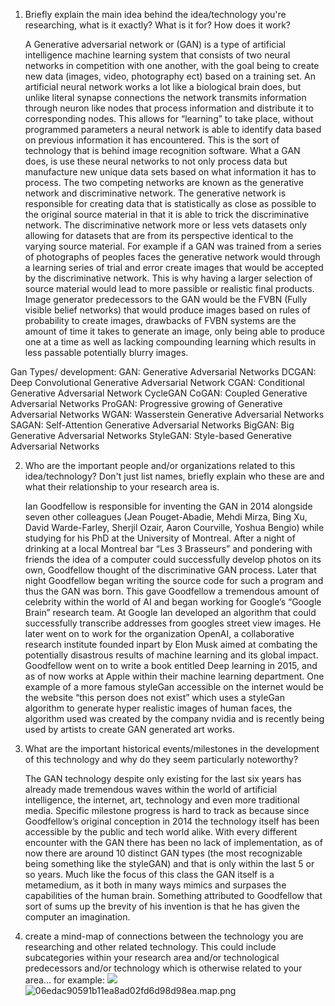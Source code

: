 1. Briefly explain the main idea behind the idea/technology you're researching, what is it exactly? What is it for? How does it work?

	A Generative adversarial network or (GAN) is a type of artificial intelligence machine learning system that consists of two neural networks in competition with one another, with the goal being to create new data (images, video, photography ect) based on a training set. An artificial neural network works a lot like a biological brain does, but unlike literal synapse connections the network transmits information through neuron like nodes that process information and distribute it to corresponding nodes. This allows for “learning” to take place, without programmed parameters a neural network is able to identify data based on previous information it has encountered. This is the sort of technology that is behind image recognition software. What a GAN does, is use these neural networks to not only process data but manufacture new unique data sets based on what information it has to process. The two competing networks are known as the generative network and discriminative network. The generative network is responsible for creating data that is statistically as close as possible to the original source material in that it is able to trick the discriminative network. The discriminative network more or less vets datasets only allowing for datasets that are from its perspective identical to the varying source material. For example if a GAN was trained from a series of photographs of peoples faces the generative network would through a learning series of trial and error create images that would be accepted by the discriminative network. This is why having a larger selection of source material would  lead to more passible or realistic final products. Image generator predecessors to the GAN would be the FVBN (Fully visible belief networks) that would produce images based on rules of probability to create images, drawbacks of FVBN systems are the amount of time it takes to generate an image, only being able to produce one at a time as well as lacking compounding learning which results in less passable potentially blurry images. 
    
Gan Types/ development:
GAN: Generative Adversarial Networks
DCGAN: Deep Convolutional Generative Adversarial Network
CGAN: Conditional Generative Adversarial Network
CycleGAN
CoGAN: Coupled Generative Adversarial Networks
ProGAN: Progressive growing of Generative Adversarial Networks
WGAN: Wasserstein Generative Adversarial Networks
SAGAN: Self-Attention Generative Adversarial Networks
BigGAN: Big Generative Adversarial Networks
StyleGAN: Style-based Generative Adversarial Networks

2. Who are the important people and/or organizations related to this idea/technology? Don't just list names, briefly explain who these are and what their relationship to your research area is.

	Ian Goodfellow is responsible for inventing the GAN in 2014 alongside seven other colleagues (Jean Pouget-Abadie, Mehdi Mirza, Bing Xu, David Warde-Farley, Sherjil Ozair, Aaron Courville, Yoshua Bengio) while studying for his PhD at the University of Montreal. After a night of drinking at a local Montreal bar “Les 3 Brasseurs” and pondering with friends the idea of a computer could successfully develop photos on its own, Goodfellow thought of the discriminative GAN process. Later that night Goodfellow began writing the source code for such a program and thus the GAN was born. This gave Goodfellow a tremendous amount of celebrity within the world of AI and began working for Google’s “Google Brain” research team. At Google Ian developed an algorithm that could successfully transcribe addresses from googles street view images. He later went on to work for the organization OpenAI, a collaborative research institute founded inpart by Elon Musk aimed at combating the potentially disastrous results of machine learning and its global impact. Goodfellow went on to write a book entitled Deep learning in 2015, and as of now works at Apple within their machine learning department. One example of a more famous styleGan accessible on the internet would be the website “this person does not exist” which uses a styleGan algorithm to generate hyper realistic images of human faces, the algorithm used was created by the company nvidia and is recently being used by artists to create GAN generated art works. 
    
3. What are the important historical events/milestones in the development of this technology and why do they seem particularly noteworthy?

	The GAN technology despite only existing for the last six years has already made tremendous waves within the world of artificial intelligence, the internet, art, technology and even more traditional media. Specific milestone progress is hard to track as because since Goodfellow’s original conception in 2014 the technology itself has been accessible by the public and tech world alike. With every different encounter with the GAN there has been no lack of implementation, as of now there are around 10 distinct GAN types (the most recognizable being something like the styleGAN) and that is only within the last 5 or so years. Much like the focus of this class the GAN itself is a metamedium, as it both in many ways mimics and surpases the capabilities of the human brain. Something attributed to Goodfellow that sort of sums up the brevity of his invention is that he has given the computer an imagination. 
    
4. create a mind-map of connections between the technology you are researching and other related technology. This could include subcategories within your research area and/or technological predecessors and/or technology which is otherwise related to your area... for example:
![]({{site.baseurl}}//06edac90591b11ea8ad02fd6d98d98ea.map.png)![06edac90591b11ea8ad02fd6d98d98ea.map.png]({{site.baseurl}}/06edac90591b11ea8ad02fd6d98d98ea.map.png)

